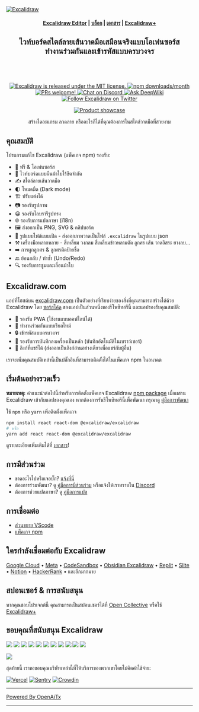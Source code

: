 <a href="https://excalidraw.com/" target="_blank" rel="noopener">
  <picture>
    <source media="(prefers-color-scheme: dark)" alt="Excalidraw" srcset="https://excalidraw.nyc3.cdn.digitaloceanspaces.com/github/excalidraw_github_cover_2_dark.png" />
    <img alt="Excalidraw" src="https://excalidraw.nyc3.cdn.digitaloceanspaces.com/github/excalidraw_github_cover_2.png" />
  </picture>
</a>

<h4 align="center">
  <a href="https://excalidraw.com">Excalidraw Editor</a> |
  <a href="https://plus.excalidraw.com/blog">บล็อก</a> |
  <a href="https://docs.excalidraw.com">เอกสาร</a> |
  <a href="https://plus.excalidraw.com">Excalidraw+</a>
</h4>

<div align="center">
  <h2>
    ไวท์บอร์ดสไตล์ลายเส้นวาดมือเสมือนจริงแบบโอเพ่นซอร์ส </br>
    ทำงานร่วมกันและเข้ารหัสแบบครบวงจร </br>
  <br />
  </h2>
</div>

<br />
<p align="center">
  <a href="https://github.com/excalidraw/excalidraw/blob/master/LICENSE">
    <img alt="Excalidraw is released under the MIT license." src="https://img.shields.io/badge/license-MIT-blue.svg"  />
  </a>
  <a href="https://www.npmjs.com/package/@excalidraw/excalidraw">
    <img alt="npm downloads/month" src="https://img.shields.io/npm/dm/@excalidraw/excalidraw"  />
  </a>
  <a href="https://docs.excalidraw.com/docs/introduction/contributing">
    <img alt="PRs welcome!" src="https://img.shields.io/badge/PRs-welcome-brightgreen.svg?style=flat"  />
  </a>
  <a href="https://discord.gg/UexuTaE">
    <img alt="Chat on Discord" src="https://img.shields.io/discord/723672430744174682?color=738ad6&label=Chat%20on%20Discord&logo=discord&logoColor=ffffff&widge=false"/>
  </a>
  <a href="https://deepwiki.com/excalidraw/excalidraw">
    <img alt="Ask DeepWiki" src="https://deepwiki.com/badge.svg" />
  </a>
  <a href="https://twitter.com/excalidraw">
    <img alt="Follow Excalidraw on Twitter" src="https://img.shields.io/twitter/follow/excalidraw.svg?label=follow+@excalidraw&style=social&logo=twitter"/>
  </a>
</p>

<div align="center">
  <figure>
    <a href="https://excalidraw.com" target="_blank" rel="noopener">
      <img src="https://excalidraw.nyc3.cdn.digitaloceanspaces.com/github%2Fproduct_showcase.png" alt="Product showcase" />
    </a>
    <figcaption>
      <p align="center">
        สร้างไดอะแกรม ลวดลาย หรืออะไรก็ได้ที่คุณต้องการในสไตล์วาดมือที่สวยงาม
      </p>
    </figcaption>
  </figure>
</div>

## คุณสมบัติ

โปรแกรมแก้ไข Excalidraw (แพ็คเกจ npm) รองรับ:

- 💯&nbsp;ฟรี & โอเพ่นซอร์ส
- 🎨&nbsp;ไวท์บอร์ดแบบผืนผ้าใบไร้ขีดจำกัด
- ✍️&nbsp;สไตล์ลายเส้นวาดมือ
- 🌓&nbsp;โหมดมืด (Dark mode)
- 🏗️&nbsp;ปรับแต่งได้
- 📷&nbsp;รองรับรูปภาพ
- 😀&nbsp;รองรับไลบรารีรูปทรง
- 🌐&nbsp;รองรับการแปลภาษา (i18n)
- 🖼️&nbsp;ส่งออกเป็น PNG, SVG & คลิปบอร์ด
- 💾&nbsp;รูปแบบไฟล์แบบเปิด - ส่งออกภาพวาดเป็นไฟล์ `.excalidraw` ในรูปแบบ json
- ⚒️&nbsp;เครื่องมือหลากหลาย - สี่เหลี่ยม วงกลม สี่เหลี่ยมข้าวหลามตัด ลูกศร เส้น วาดอิสระ ยางลบ...
- ➡️&nbsp;การผูกลูกศร & ลูกศรติดป้ายชื่อ
- 🔙&nbsp;ย้อนกลับ / ทำซ้ำ (Undo/Redo)
- 🔍&nbsp;รองรับการซูมและเลื่อนผ้าใบ

## Excalidraw.com

แอปที่โฮสต์บน [excalidraw.com](https://excalidraw.com) เป็นตัวอย่างที่เรียบง่ายของสิ่งที่คุณสามารถสร้างได้ด้วย Excalidraw โดย [ซอร์สโค้ด](https://github.com/excalidraw/excalidraw/tree/master/excalidraw-app) ของแอปเป็นส่วนหนึ่งของรีโพซิทอรีนี้ และแอปรองรับคุณสมบัติ:

- 📡&nbsp;รองรับ PWA (ใช้งานแบบออฟไลน์ได้)
- 🤼&nbsp;ทำงานร่วมกันแบบเรียลไทม์
- 🔒&nbsp;เข้ารหัสแบบครบวงจร
- 💾&nbsp;รองรับการบันทึกลงเครื่องเป็นหลัก (บันทึกอัตโนมัติในเบราว์เซอร์)
- 🔗&nbsp;ลิงก์ที่แชร์ได้ (ส่งออกเป็นลิงก์อ่านอย่างเดียวเพื่อแชร์กับผู้อื่น)

เราจะเพิ่มคุณสมบัติเหล่านี้เป็นปลั๊กอินที่สามารถติดตั้งได้ในแพ็คเกจ npm ในอนาคต

## เริ่มต้นอย่างรวดเร็ว

**หมายเหตุ:** คำแนะนำต่อไปนี้สำหรับการติดตั้งแพ็คเกจ Excalidraw [npm package](https://www.npmjs.com/package/@excalidraw/excalidraw) เมื่อผสาน Excalidraw เข้ากับแอปของคุณเอง หากต้องการรันรีโพซิทอรีนี้เพื่อพัฒนา กรุณาดู [คู่มือการพัฒนา](https://docs.excalidraw.com/docs/introduction/development)

ใช้ `npm` หรือ `yarn` เพื่อติดตั้งแพ็คเกจ

```bash
npm install react react-dom @excalidraw/excalidraw
# หรือ
yarn add react react-dom @excalidraw/excalidraw
```

ดูรายละเอียดเพิ่มเติมได้ที่ [เอกสาร](https://docs.excalidraw.com/docs/@excalidraw/excalidraw/installation)!

## การมีส่วนร่วม

- ขาดอะไรไปหรือเจอบั๊ก? [แจ้งที่นี่](https://github.com/excalidraw/excalidraw/issues)
- ต้องการร่วมพัฒนา? ดู [คู่มือการมีส่วนร่วม](https://docs.excalidraw.com/docs/introduction/contributing) หรือแจ้งให้เราทราบใน [Discord](https://discord.gg/UexuTaE)
- ต้องการช่วยแปลภาษา? ดู [คู่มือการแปล](https://docs.excalidraw.com/docs/introduction/contributing#translating)

## การเชื่อมต่อ

- [ส่วนขยาย VScode](https://marketplace.visualstudio.com/items?itemName=pomdtr.excalidraw-editor)
- [แพ็คเกจ npm](https://www.npmjs.com/package/@excalidraw/excalidraw)

## ใครกำลังเชื่อมต่อกับ Excalidraw

[Google Cloud](https://googlecloudcheatsheet.withgoogle.com/architecture) • [Meta](https://meta.com/) • [CodeSandbox](https://codesandbox.io/) • [Obsidian Excalidraw](https://github.com/zsviczian/obsidian-excalidraw-plugin) • [Replit](https://replit.com/) • [Slite](https://slite.com/) • [Notion](https://notion.so/) • [HackerRank](https://www.hackerrank.com/) • และอีกมากมาย

## สปอนเซอร์ & การสนับสนุน

หากคุณชอบโปรเจกต์นี้ คุณสามารถเป็นสปอนเซอร์ได้ที่ [Open Collective](https://opencollective.com/excalidraw) หรือใช้ [Excalidraw+](https://plus.excalidraw.com/)

## ขอบคุณที่สนับสนุน Excalidraw

[<img src="https://opencollective.com/excalidraw/tiers/sponsors/0/avatar.svg?avatarHeight=120"/>](https://opencollective.com/excalidraw/tiers/sponsors/0/website) [<img src="https://opencollective.com/excalidraw/tiers/sponsors/1/avatar.svg?avatarHeight=120"/>](https://opencollective.com/excalidraw/tiers/sponsors/1/website) [<img src="https://opencollective.com/excalidraw/tiers/sponsors/2/avatar.svg?avatarHeight=120"/>](https://opencollective.com/excalidraw/tiers/sponsors/2/website) [<img src="https://opencollective.com/excalidraw/tiers/sponsors/3/avatar.svg?avatarHeight=120"/>](https://opencollective.com/excalidraw/tiers/sponsors/3/website) [<img src="https://opencollective.com/excalidraw/tiers/sponsors/4/avatar.svg?avatarHeight=120"/>](https://opencollective.com/excalidraw/tiers/sponsors/4/website) [<img src="https://opencollective.com/excalidraw/tiers/sponsors/5/avatar.svg?avatarHeight=120"/>](https://opencollective.com/excalidraw/tiers/sponsors/5/website) [<img src="https://opencollective.com/excalidraw/tiers/sponsors/6/avatar.svg?avatarHeight=120"/>](https://opencollective.com/excalidraw/tiers/sponsors/6/website) [<img src="https://opencollective.com/excalidraw/tiers/sponsors/7/avatar.svg?avatarHeight=120"/>](https://opencollective.com/excalidraw/tiers/sponsors/7/website) [<img src="https://opencollective.com/excalidraw/tiers/sponsors/8/avatar.svg?avatarHeight=120"/>](https://opencollective.com/excalidraw/tiers/sponsors/8/website) [<img src="https://opencollective.com/excalidraw/tiers/sponsors/9/avatar.svg?avatarHeight=120"/>](https://opencollective.com/excalidraw/tiers/sponsors/9/website) [<img src="https://opencollective.com/excalidraw/tiers/sponsors/10/avatar.svg?avatarHeight=120"/>](https://opencollective.com/excalidraw/tiers/sponsors/10/website)

<a href="https://opencollective.com/excalidraw#category-CONTRIBUTE" target="_blank"><img src="https://opencollective.com/excalidraw/tiers/backers.svg?avatarHeight=32"/></a>

สุดท้ายนี้ เราขอขอบคุณบริษัทเหล่านี้ที่ให้บริการของพวกเขาโดยไม่คิดค่าใช้จ่าย:

[![Vercel](./.github/assets/vercel.svg)](https://vercel.com) [![Sentry](./.github/assets/sentry.svg)](https://sentry.io) [![Crowdin](./.github/assets/crowdin.svg)](https://crowdin.com)


---

[Powered By OpenAiTx](https://github.com/OpenAiTx/OpenAiTx)

---